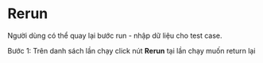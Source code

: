 # Rerun

Người dùng có thể quay lại bước run - nhập dữ liệu cho test case.

Bước 1:	Trên danh sách lần chạy click nút **Rerun** tại lần chạy muốn return lại
